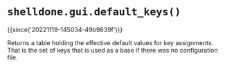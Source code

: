 # `shelldone.gui.default_keys()`

{{since('20221119-145034-49b9839f')}}

Returns a table holding the effective default values for key assignments.  That
is the set of keys that is used as a base if there was no configuration file.



